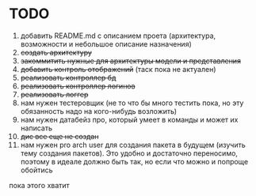 # TODO

1. добавить README.md с описанием проета (архитектура, возможности и небольшое описание назначения)
2. ~~создать архитектуру~~
3. ~~закоммитить нужные для архитектуры модели и представления~~
4. ~~добавить контроль отображений~~ (таск пока не актуален)
5. ~~реализовать контроллер бд~~
6. ~~реализовать контроллер логинов~~
7. ~~реализовать логгер~~
8. нам нужен тестеровщик (не то что бы много тестить пока, но эту обязанность надо на кого-нибудь возложить)
9. нам нужен датабейз про, который умеет в команды и может их написать
10. ~~дис все еще не создан~~
11. нам нужен pro arch user для создания пакета в будущем (изучить тему создания пакетов). Это удобно и достаточно переносимо, поэтому в идеале должно быть так, но если что можно и попроще обойтись

пока этого хватит

